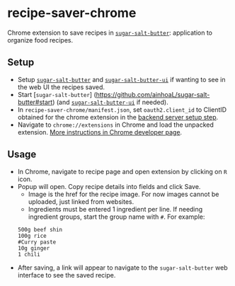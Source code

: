 # recipe-saver-chrome

Chrome extension to save recipes in [`sugar-salt-butter`](https://github.com/ainhoaL/sugar-salt-butter-ui): application to organize food recipes.

## Setup
- Setup [`sugar-salt-butter`](https://github.com/ainhoaL/sugar-salt-butter#setup) and [`sugar-salt-butter-ui`](https://github.com/ainhoaL/sugar-salt-butter-ui#setup) if wanting to see in the web UI the recipes saved.
- Start [`sugar-salt-butter`] (https://github.com/ainhoaL/sugar-salt-butter#start) (and [`sugar-salt-butter-ui`](https://github.com/ainhoaL/sugar-salt-butter-ui#start-the-application) if needed).
- In `recipe-saver-chrome/manifest.json`, set `oauth2.client_id` to ClientID obtained for the chrome extension in the [backend server setup step](https://github.com/ainhoaL/sugar-salt-butter#setup).
- Navigate to `chrome://extensions` in Chrome and load the unpacked extension. [More instructions in Chrome developer page](https://developer.chrome.com/docs/extensions/mv3/getstarted/#manifest).

## Usage
- In Chrome, navigate to recipe page and open extension by clicking on `R` icon.
- Popup will open. Copy recipe details into fields and click Save.
    - Image is the href for the recipe image. For now images cannot be uploaded, just linked from websites.
    - Ingredients must be entered 1 ingredient per line. If needing ingredient groups, start the group name with `#`. For example:
    ```
    500g beef shin
    100g rice
    #Curry paste
    10g ginger
    1 chili
    ```
- After saving, a link will appear to navigate to the `sugar-salt-butter` web interface to see the saved recipe.